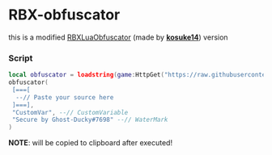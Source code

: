 # RBX-obfuscator
this is a modified [RBXLuaObfuscator](https://github.com/kosuke14/RBXLuaObfuscator) (made by [**kosuke14**](https://github.com/kosuke14)) version

### Script
```lua
local obfuscator = loadstring(game:HttpGet("https://raw.githubusercontent.com/GhostDuckyy/Taurus-obfuscator/main/source.lua"))()
obfuscator(
 [===[
  --// Paste your source here
 ]===],
 "CustomVar", --// CustomVariable
 "Secure by Ghost-Ducky#7698" --// WaterMark
)
```
**NOTE**: will be copied to clipboard after executed!

